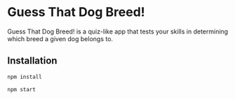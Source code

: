 # Guess That Dog Breed!

Guess That Dog Breed! is a quiz-like app that tests your skills in determining which breed a given dog belongs to.

## Installation

```zsh
npm install

npm start
```
